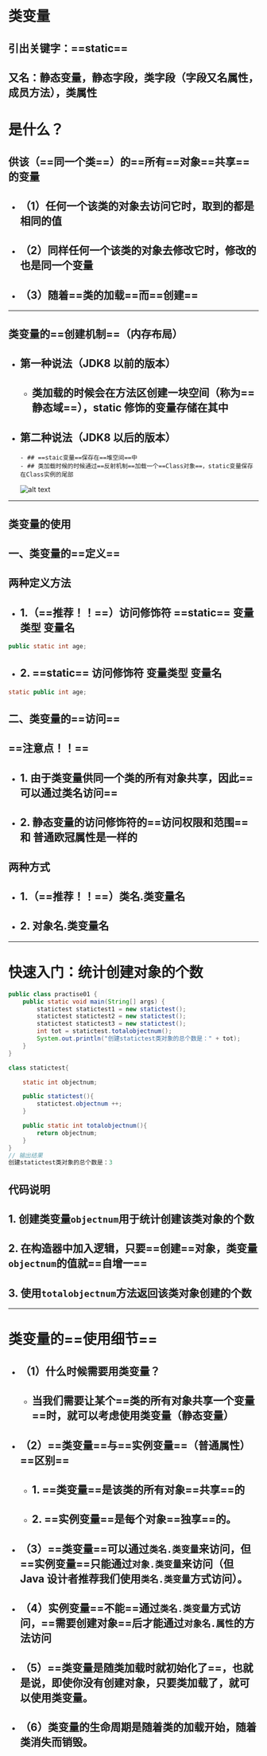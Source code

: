 # 类变量

## 引出关键字：==static==

## 又名：静态变量，静态字段，类字段（字段又名属性，成员方法），类属性

# 是什么？

## 供该（==同一个类==）的==所有==对象==共享==的变量

- ## （1）任何一个该类的对象去访问它时，取到的都是相同的值
- ## （2）同样任何一个该类的对象去修改它时，修改的也是同一个变量
- ## （3）随着==类的加载==而==创建==

---

## 类变量的==创建机制==（内存布局）

- ## 第一种说法（JDK8 以前的版本）
  - ## 类加载的时候会在方法区创建一块空间（称为==静态域==），static 修饰的变量存储在其中
- ## 第二种说法（JDK8 以后的版本）
      - ## ==staic变量==保存在==堆空间==中
      - ## 类加载时候的时候通过==反射机制==加载一个==Class对象==，static变量保存在Class实例的尾部
  ![alt text](static内存布局.png)

---

## 类变量的使用

## 一、类变量的==定义==

## 两种定义方法

- ## 1.（==推荐！！==）访问修饰符 ==static== 变量类型 变量名

```java
public static int age;
```

- ## 2. ==static== 访问修饰符 变量类型 变量名

```java
static public int age;
```

## 二、类变量的==访问==

## ==注意点！！==

- ## 1. 由于类变量供同一个类的所有对象共享，因此==可以通过类名访问==
- ## 2. 静态变量的访问修饰符的==访问权限和范围== 和 普通欧冠属性是一样的

## 两种方式

- ## 1.（==推荐！！==）类名.类变量名
- ## 2. 对象名.类变量名

---

# 快速入门：统计创建对象的个数

```java
public class practise01 {
    public static void main(String[] args) {
        statictest statictest1 = new statictest();
        statictest statictest2 = new statictest();
        statictest statictest3 = new statictest();
        int tot = statictest.totalobjectnum();
        System.out.println("创建statictest类对象的总个数是：" + tot);
    }
}

class statictest{

    static int objectnum;

    public statictest(){
        statictest.objectnum ++;
    }

    public static int totalobjectnum(){
        return objectnum;
    }
}
// 输出结果
创建statictest类对象的总个数是：3
```

## 代码说明

## 1. 创建类变量`objectnum`用于统计创建该类对象的个数

## 2. 在构造器中加入逻辑，只要==创建==对象，类变量`objectnum`的值就==自增一==

## 3. 使用`totalobjectnum`方法返回该类对象创建的个数

---

# 类变量的==使用细节==

- ## （1）什么时候需要用类变量？

  - ## 当我们需要让某个==类的所有对象共享一个变量==时，就可以考虑使用类变量（静态变量）

- ## （2）==类变量==与==实例变量==（普通属性）==区别==

  - ## 1. ==类变量==是该类的所有对象==共享==的
  - ## 2. ==实例变量==是每个对象==独享==的。

- ## （3）==类变量==可以通过`类名.类变量`来访问，但==实例变量==只能通过`对象.类变量`来访问（但 Java 设计者推荐我们使用`类名.类变量`方式访问）。

- ## （4）实例变量==不能==通过`类名.类变量`方式访问，==需要创建对象==后才能通过`对象名.属性`的方法访问
- ## （5）==类变量是随类加载时就初始化了==，也就是说，即使你没有创建对象，只要类加载了，就可以使用类变量。

- ## （6）类变量的生命周期是随着类的加载开始，随着类消失而销毁。
